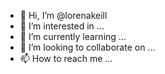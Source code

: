 - 👋 Hi, I’m @lorenakeill
- 👀 I’m interested in ...
- 🌱 I’m currently learning ...
- 💞️ I’m looking to collaborate on ...
- 📫 How to reach me ...

<!---
lorenakeill/lorenakeill is a ✨ special ✨ repository because its `README.md` (this file) appears on your GitHub profile.
You can click the Preview link to take a look at your changes.
--->
